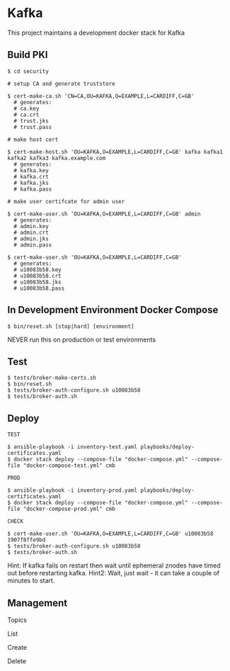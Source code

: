 # Kafka

This project maintains a development docker stack for Kafka

## Build PKI
```
$ cd security

# setup CA and generate truststore

$ cert-make-ca.sh 'CN=CA,OU=KAFKA,O=EXAMPLE,L=CARDIFF,C=GB'
  # generates:
  # ca.key
  # ca.crt
  # trust.jks
  # trust.pass

# make host cert

$ cert-make-host.sh 'OU=KAFKA,O=EXAMPLE,L=CARDIFF,C=GB' kafka kafka1 kafka2 kafka3 kafka.example.com
  # generates:
  # kafka.key
  # kafka.crt
  # kafka.jks
  # kafka.pass

# make user certifcate for admin user

$ cert-make-user.sh 'OU=KAFKA,O=EXAMPLE,L=CARDIFF,C=GB' admin
  # generates:
  # admin.key
  # admin.crt
  # admin.jks
  # admin.pass

$ cert-make-user.sh 'OU=KAFKA,O=EXAMPLE,L=CARDIFF,C=GB'
  # generates:
  # u10083b58.key
  # u10083b58.crt
  # u10083b58.jks
  # u10083b58.pass
```

## In Development Environment Docker Compose
```
$ bin/reset.sh [stop|hard] [environment]
```
NEVER run this on production or test environments

## Test
```
$ tests/broker-make-certs.sh
$ bin/reset.sh
$ tests/broker-auth-configure.sh u10083b58
$ tests/broker-auth.sh
```

## Deploy
```
TEST

$ ansible-playbook -i inventory-test.yaml playbooks/deploy-certificates.yaml
$ docker stack deploy --compose-file "docker-compose.yml" --compose-file "docker-compose-test.yml" cmb

PROD

$ ansible-playbook -i inventory-prod.yaml playbooks/deploy-certificates.yaml
$ docker stack deploy --compose-file "docker-compose.yml" --compose-file "docker-compose-prod.yml" cmb

CHECK

$ cert-make-user.sh 'OU=KAFKA,O=EXAMPLE,L=CARDIFF,C=GB' u10083b58 1907f8ffe9bd
$ tests/broker-auth-configure.sh u10083b58
$ tests/broker-auth.sh

```

Hint:  If kafka fails on restart then wait until ephemeral znodes have timed out before restarting kafka.
Hint2: Wait, just wait - it can take a couple of minutes to start.

## Management

Topics

List

Create

Delete

